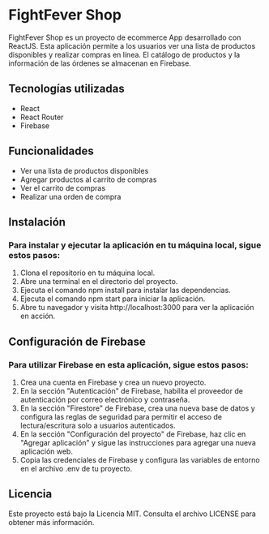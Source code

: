 # FightFever Shop

FightFever Shop es un proyecto de ecommerce App desarrollado con ReactJS. Esta aplicación permite a los usuarios ver una lista de productos disponibles y realizar compras en línea. El catálogo de productos y la información de las órdenes se almacenan en Firebase.

## Tecnologías utilizadas
- React
- React Router
- Firebase

## Funcionalidades
- Ver una lista de productos disponibles
- Agregar productos al carrito de compras
- Ver el carrito de compras
- Realizar una orden de compra

## Instalación

### Para instalar y ejecutar la aplicación en tu máquina local, sigue estos pasos:

1. Clona el repositorio en tu máquina local.
2. Abre una terminal en el directorio del proyecto.
3. Ejecuta el comando npm install para instalar las dependencias.
4. Ejecuta el comando npm start para iniciar la aplicación.
5. Abre tu navegador y visita http://localhost:3000 para ver la aplicación en acción.

## Configuración de Firebase

### Para utilizar Firebase en esta aplicación, sigue estos pasos:

1. Crea una cuenta en Firebase y crea un nuevo proyecto.
2. En la sección "Autenticación" de Firebase, habilita el proveedor de autenticación por correo electrónico y contraseña.
3. En la sección "Firestore" de Firebase, crea una nueva base de datos y configura las reglas de seguridad para permitir el acceso de lectura/escritura solo a usuarios autenticados.
4. En la sección "Configuración del proyecto" de Firebase, haz clic en "Agregar aplicación" y sigue las instrucciones para agregar una nueva aplicación web.
5. Copia las credenciales de Firebase y configura las variables de entorno en el archivo .env de tu proyecto.

## Licencia
Este proyecto está bajo la Licencia MIT. Consulta el archivo LICENSE para obtener más información.